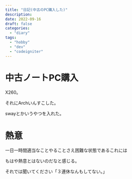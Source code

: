 ```yaml
---
title: "日記(中古のPC購入した)"
description:
date: 2022-09-16
draft: false
categories:
  - "diary"
tags:
  - "hobby"
  - "dev"
  - "codeigniter"
---
```


# 中古ノートPC購入

X260。

それにArchいんすこした。

swayとかいうやつを入れた。

# 熱意

一日一時間適当なことやることさえ困難な状態であるこれには

もはや熱意とはないのだなと感じる。

それでは聞いてください「３連休なんもしてない。」

